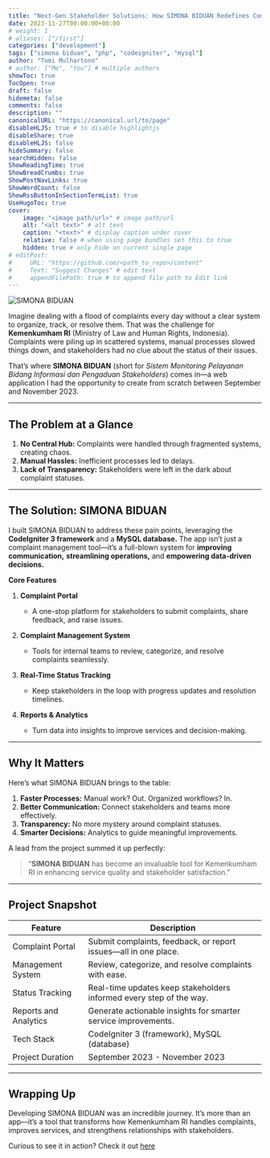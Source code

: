 ```yaml
---
title: "Next-Gen Stakeholder Solutions: How SIMONA BIDUAN Redefines Complaint Management"
date: 2023-11-27T00:00:00+00:00
# weight: 1
# aliases: ["/first"]
categories: ["development"]
tags: ["simona biduan", "php", "codeigniter", "mysql"]
author: "Tomi Mulhartono"
# author: ["Me", "You"] # multiple authors
showToc: true
TocOpen: true
draft: false
hidemeta: false
comments: false
description: ""
canonicalURL: "https://canonical.url/to/page"
disableHLJS: true # to disable highlightjs
disableShare: true
disableHLJS: false
hideSummary: false
searchHidden: false
ShowReadingTime: true
ShowBreadCrumbs: true
ShowPostNavLinks: true
ShowWordCount: false
ShowRssButtonInSectionTermList: true
UseHugoToc: true
cover:
    image: "<image path/url>" # image path/url
    alt: "<alt text>" # alt text
    caption: "<text>" # display caption under cover
    relative: false # when using page bundles set this to true
    hidden: true # only hide on current single page
# editPost:
#     URL: "https://github.com/<path_to_repo>/content"
#     Text: "Suggest Changes" # edit text
#     appendFilePath: true # to append file path to Edit link
---
```


![SIMONA BIDUAN](/images/simona.jpg)

Imagine dealing with a flood of complaints every day without a clear system to organize, track, or resolve them. That was the challenge for **Kemenkumham RI** (Ministry of Law and Human Rights, Indonesia). Complaints were piling up in scattered systems, manual processes slowed things down, and stakeholders had no clue about the status of their issues.

That’s where **SIMONA BIDUAN** (short for *Sistem Monitoring Pelayanan Bidang Informasi dan Pengaduan Stakeholders*) comes in—a web application I had the opportunity to create from scratch between September and November 2023.

---

## The Problem at a Glance

1. **No Central Hub:** Complaints were handled through fragmented systems, creating chaos.
2. **Manual Hassles:** Inefficient processes led to delays.
3. **Lack of Transparency:** Stakeholders were left in the dark about complaint statuses.

---

## The Solution: SIMONA BIDUAN

I built SIMONA BIDUAN to address these pain points, leveraging the **CodeIgniter 3 framework** and a **MySQL database.** The app isn’t just a complaint management tool—it’s a full-blown system for **improving communication,** **streamlining operations,** and **empowering data-driven decisions.**

**Core Features**

1. **Complaint Portal**

    - A one-stop platform for stakeholders to submit complaints, share feedback, and raise issues.

2. **Complaint Management System**

    - Tools for internal teams to review, categorize, and resolve complaints seamlessly.

3. **Real-Time Status Tracking**

    - Keep stakeholders in the loop with progress updates and resolution timelines.

4. **Reports & Analytics**

    - Turn data into insights to improve services and decision-making.

---

## Why It Matters

Here’s what SIMONA BIDUAN brings to the table:

1. **Faster Processes:** Manual work? Out. Organized workflows? In.
2. **Better Communication:** Connect stakeholders and teams more effectively.
3. **Transparency:** No more mystery around complaint statuses.
4. **Smarter Decisions:** Analytics to guide meaningful improvements.

A lead from the project summed it up perfectly:

>“**SIMONA BIDUAN** has become an invaluable tool for Kemenkumham RI in enhancing service quality and stakeholder satisfaction.”

---

## Project Snapshot

| Feature | Description |
| --- | --- |
| Complaint Portal | Submit complaints, feedback, or report issues—all in one place. |
| Management System | Review, categorize, and resolve complaints with ease. |
| Status Tracking | Real-time updates keep stakeholders informed every step of the way. |
| Reports and Analytics | Generate actionable insights for smarter service improvements. |
| Tech Stack | CodeIgniter 3 (framework), MySQL (database) |
| Project Duration | September 2023 - November 2023 |

---

## Wrapping Up

Developing SIMONA BIDUAN was an incredible journey. It’s more than an app—it’s a tool that transforms how Kemenkumham RI handles complaints, improves services, and strengthens relationships with stakeholders.

Curious to see it in action? Check it out [here](https://simonabiduan.polkam.go.id/)